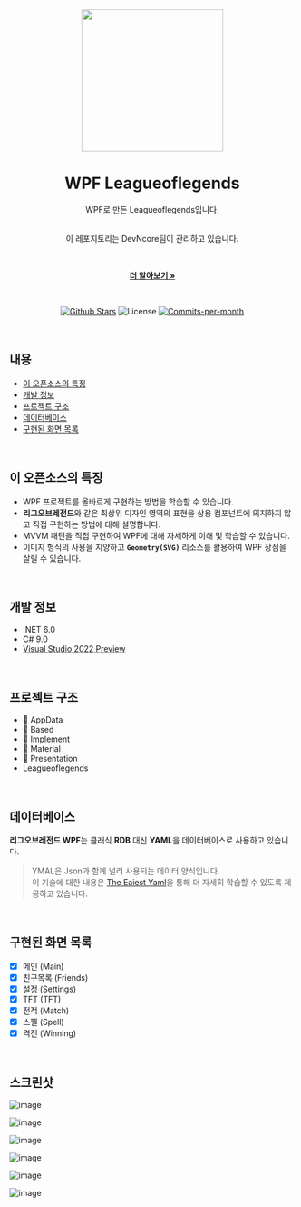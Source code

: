 <div align="center">
  <a href="https://www.leagueoflegends.com/en-us/">
    <img src="https://user-images.githubusercontent.com/74305823/133882864-6fc75ced-e297-41f9-bdbf-e779b57c8ff3.png" width="250"/>
  </a>
 
  <h1>WPF Leagueoflegends</h1>
  WPF로 만든 Leagueoflegends입니다.
 
  <br />
  <br />
  
  이 레포지토리는 DevNcore팀이 관리하고 있습니다.

  <br />

  <a href="https://github.com/devncore/devncore"><strong>더 알아보기 »</strong></a>
 
  <br />
 
  <p align="center">
   <a href="https://github.com/devncore/leagueoflegends/stargazers"><img src="https://img.shields.io/github/stars/devncore/leagueoflegends" alt="Github Stars"></a>
   <img src="https://img.shields.io/github/license/devncore/leagueoflegends" alt="License">
   <a href="https://github.com/devncore/leagueoflegends/pulse"><img src="https://img.shields.io/github/commit-activity/m/devncore/leagueoflegends" alt="Commits-per-month"></a>
  </p>
</div>

<br />

## 내용
- [이 오픈소스의 특징](#이-오픈소스의-특징)
- [개발 정보](#개발-정보)
- [프로젝트 구조](#프로젝트-구조)
- [데이터베이스](#데이터베이스)
- [구현된 화면 목록](#구현된-화면-목록)

<br />

## 이 오픈소스의 특징
- WPF 프로젝트를 올바르게 구현하는 방법을 학습할 수 있습니다.
- **리그오브레전드**와 같은 최상위 디자인 영역의 표현을 상용 컴포넌트에 의지하지 않고 직접 구현하는 방법에 대해 설명합니다.
- MVVM 패턴을 직접 구현하여 WPF에 대해 자세하게 이해 및 학습할 수 있습니다.
- 이미지 형식의 사용을 지양하고 **`Geometry(SVG)`** 리소스를 활용하여 WPF 장점을 살릴 수 있습니다.

<br />

## 개발 정보

- .NET 6.0  
- C# 9.0  
- [Visual Studio 2022 Preview](https://visualstudio.microsoft.com/ko/vs/preview/vs2022/)

<br />

## 프로젝트 구조
 
- 📁 AppData
- 📁 Based
- 📁 Implement
- 📁 Material
- 📁 Presentation
- Leagueoflegends
 
<br>

## 데이터베이스
**리그오브레전드 WPF**는 클래식 **RDB** 대신 **YAML**을 데이터베이스로 사용하고 있습니다.

> YMAL은 Json과 함께 널리 사용되는 데이터 양식입니다.  
> 이 기술에 대한 내용은 [The Eaiest Yaml](https://github.com/devncore/the-easiest-yaml)을 통해 더 자세히 학습할 수 있도록 제공하고 있습니다.

<br />

## 구현된 화면 목록
- [x] 메인 (Main)
- [x] 친구목록 (Friends)
- [x] 설정 (Settings)
- [x] TFT (TFT)
- [x] 전적 (Match)
- [x] 스펠 (Spell)
- [x] 격전 (Winning) 

<br />

## 스크린샷 

![image](https://user-images.githubusercontent.com/52397976/124482513-526ba380-dde4-11eb-9b31-c3c1199987b6.png)

![image](https://user-images.githubusercontent.com/52397976/133445360-29ced456-994a-4f10-a669-0355bd1dee00.png)

![image](https://user-images.githubusercontent.com/74305823/126187790-d6d3332e-694c-4318-b556-66e1df34a4be.png)

![image](https://user-images.githubusercontent.com/52397976/133266434-97659a57-284d-4207-bfab-ac2684c16f04.png)

![image](https://user-images.githubusercontent.com/52397976/133893151-4abdc7bb-db3f-448e-ab2f-e134674768a2.png)

![image](https://user-images.githubusercontent.com/68521148/134799432-efb2715e-f0ca-465e-b0b6-7d446f65b13e.PNG)


